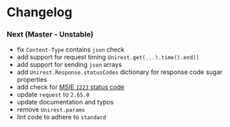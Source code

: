 # Changelog

### Next (Master - Unstable)

- fix `Content-Type` contains `json` check
- add support for request timing `Unirest.get(...).time().end()`
- add support for sending `json` arrays
- add `Unirest.Response.statusCodes` dictionary for response code sugar properties
- add check for [MSIE `1223` status code](http://stackoverflow.com/questions/10046972/msie-returns-status-code-of-1223-for-ajax-request)
- update `request` to `2.65.0`
- update documentation and typos
- remove `Unirest.params`
- lint code to adhere to `standard`